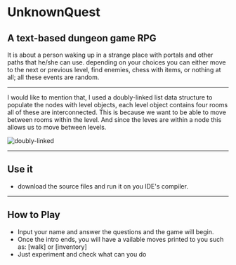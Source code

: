 # UnknownQuest
A text-based dungeon game RPG
---
It is about a person waking up in a strange place with portals and other paths that he/she can use.
depending on your choices you can either move to the next or previous level, find enemies,
chess with items, or nothing at all; all these events are random.

---

I would like to mention that, I used a doubly-linked list data structure to populate the nodes with level objects,
each level object contains four rooms all of these are interconnected. This is because  we want to be able to move between 
rooms within the level. And since the leves are within a node this allows us to move between levels.


![doubly-linked](https://user-images.githubusercontent.com/22235903/140579896-9f778342-9805-40a8-b3bc-79a28cda649a.png)

---
## Use it
 - download the source files and run it on you IDE's compiler.
---

## How to Play
 
- Input your name and answer the questions and the game will begin. 
- Once the intro ends, you will have a vailable moves printed to you such as: [walk] or [inventory]
- Just experiment and check what can you do
 


